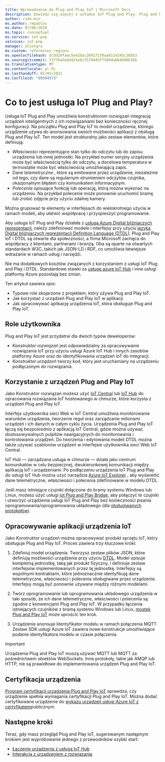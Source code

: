 ```yaml
---
title: Wprowadzenie do Plug and Play IoT | Microsoft Docs
description: Dowiedz się więcej o usłudze IoT Plug and Play. Plug and Play IoT jest oparta na otwartym języku modelowania, który umożliwia inteligentnym urządzeniom IoT zadeklarować swoje możliwości. Urządzenia IoT stanowią tę deklarację nazywaną modelem urządzenia, gdy łączą się z rozwiązaniami w chmurze. Rozwiązanie w chmurze może następnie automatycznie zrozumieć urządzenie i zacząć z niego korzystać bez konieczności pisania kodu.
author: rido-min
ms.author: rmpablos
ms.date: 07/06/2020
ms.topic: conceptual
ms.service: iot-pnp
services: iot-pnp
manager: eliotgra
ms.custom: references_regions
ms.openlocfilehash: dcdd19faec5e428ac26917178aa8114245c205b3
ms.sourcegitcommit: f377ba5ebd431e8c3579445ff588da664b00b36b
ms.translationtype: MT
ms.contentlocale: pl-PL
ms.lasthandoff: 02/05/2021
ms.locfileid: "99594573"
---
```

# <a name="what-is-iot-plug-and-play"></a>Co to jest usługa IoT Plug and Play?

Usługa IoT Plug and Play umożliwia konstruktorom rozwiązań integrację urządzeń inteligentnych z ich rozwiązaniami bez konieczności ręcznej konfiguracji. Na początku Plug and Play IoT to _model_ urządzenia, którego urządzenie używa do anonsowania swoich możliwości aplikacji z obsługą Plug and Play IoT. Ten model jest strukturalny jako zestaw elementów, które definiują:

- _Właściwości_ reprezentujące stan tylko do odczytu lub do zapisu urządzenia lub innej jednostki. Na przykład numer seryjny urządzenia może być właściwością tylko do odczytu, a docelowa temperatura w termostatie może być właściwością umożliwiającą zapis.
- Dane _telemetryczne_ , które są emitowane przez urządzenie, niezależnie od tego, czy dane są regularnym strumieniem odczytów czujnika, okazjonalnym błędem czy komunikatem informacyjnym.
- _Polecenia_ opisujące funkcję lub operację, którą można wykonać na urządzeniu. Na przykład polecenie może ponownie uruchomić bramę lub zrobić zdjęcie przy użyciu zdalnej kamery.

Można grupować te elementy w interfejsach do wielokrotnego użycia w ramach modeli, aby ułatwić współpracę i przyspieszyć programowanie.

Aby usługa IoT Plug and Play działała z [usługą Azure Digital bliźniaczych reprezentacji](../digital-twins/overview.md), należy zdefiniować modele i interfejsy przy użyciu [języka Digital bliźniaczych reprezentacji Definition Language (DTDL)](https://github.com/Azure/opendigitaltwins-dtdl). Plug and Play IoT i DTDL są otwarte dla społeczności, a firma Microsoft zachęca do współpracy z klientami, partnerami i branżą. Oba są oparte na otwartych standardach W3C, takich jak JSON-LD i RDF, co umożliwia łatwiejsze wdrażanie w ramach usług i narzędzi.

Nie ma dodatkowych kosztów związanych z korzystaniem z usługi IoT Plug and Play i DTDL. Standardowe stawki za [usługę azure IoT Hub](../iot-hub/about-iot-hub.md) i inne usługi platformy Azure pozostają bez zmian.

Ten artykuł zawiera opis:

- Typowe role skojarzone z projektem, który używa Plug and Play IoT.
- Jak korzystać z urządzeń Plug and Play IoT w aplikacji.
- Jak opracowywać aplikację urządzenia IoT, która obsługuje Plug and Play IoT.

## <a name="user-roles"></a>Role użytkownika

Plug and Play IoT jest przydatne dla dwóch typów deweloperów:

- _Konstruktor rozwiązań_ jest odpowiedzialny za opracowywanie rozwiązania IoT przy użyciu usługi Azure IoT Hub i innych zasobów platformy Azure oraz do identyfikowania urządzeń IoT do integracji.
- _Konstruktor urządzeń_ tworzy kod, który jest uruchamiany na urządzeniu podłączonym do rozwiązania.

## <a name="use-iot-plug-and-play-devices"></a>Korzystanie z urządzeń Plug and Play IoT

Jako Konstruktor rozwiązań możesz użyć [IoT Central](../iot-central/core/overview-iot-central.md) lub [IoT Hub](../iot-hub/about-iot-hub.md) do opracowania rozwiązania IoT hostowanego w chmurze, które korzysta z urządzeń Plug and Play IoT.

Interfejs użytkownika sieci Web w IoT Central umożliwia monitorowanie warunków urządzenia, tworzenie reguł oraz zarządzanie milionami urządzeń i ich danych w całym cyklu życia. Urządzenia Plug and Play IoT łączą się bezpośrednio z aplikacją IoT Central, gdzie można używać dostosowywalnych pulpitów nawigacyjnych do monitorowania i kontrolowania urządzeń. Do tworzenia i edytowania modeli DTDL można także używać szablonów urządzeń w interfejsie użytkownika sieci Web IoT Central.

IoT Hub — zarządzana usługa w chmurze — działa jako centrum komunikatów w celu bezpiecznej, dwukierunkowej komunikacji między aplikacją IoT i urządzeniami. Po podłączeniu urządzenia IoT Plug and Play do usługi IoT Hub można użyć narzędzia [Azure IoT Explorer](./howto-use-iot-explorer.md) , aby wyświetlić dane telemetryczne, właściwości i polecenia zdefiniowane w modelu DTDL.

Jeśli masz istniejące czujniki dołączone do bramy systemu Windows lub Linux, możesz użyć usługi [iot Plug and Play Bridge](./concepts-iot-pnp-bridge.md), aby połączyć te czujniki i utworzyć urządzenia usługi IoT Plug and Play bez konieczności pisania oprogramowania/oprogramowania układowego (dla [obsługiwanych protokołów](./concepts-iot-pnp-bridge.md#supported-protocols-and-sensors)).

## <a name="develop-an-iot-device-application"></a>Opracowywanie aplikacji urządzenia IoT

Jako Konstruktor urządzeń można opracowywać produkt sprzętu IoT, który obsługuje Plug and Play IoT. Proces zawiera trzy kluczowe kroki:

1. Zdefiniuj model urządzenia. Tworzysz zestaw plików JSON, które definiują możliwości urządzenia przy użyciu [DTDL](https://github.com/Azure/opendigitaltwins-dtdl). Model opisuje kompletną jednostkę, taką jak produkt fizyczny, i definiuje zestaw interfejsów implementowanych przez tę jednostkę. Interfejsy są wspólnymi kontraktami, które jednoznacznie identyfikują dane telemetryczne, właściwości i polecenia obsługiwane przez urządzenie. Interfejsy mogą być ponownie używane między różnymi modelami.

1. Twórz oprogramowanie lub oprogramowania układowego urządzenia w taki sposób, że ich dane telemetryczne, właściwości i polecenia są zgodne z konwencjami Plug and Play IoT. W przypadku łączenia istniejących czujników z bramą systemu Windows lub Linux, [mostek Plug and Play IoT](./concepts-iot-pnp-bridge.md) może uprościć ten krok.

1. Urządzenie anonsuje Identyfikator modelu w ramach połączenia MQTT. Zestaw SDK usługi Azure IoT zawiera nowe konstrukcje umożliwiające podanie identyfikatora modelu w czasie połączenia.

> [!Important]
> Urządzenia Plug and Play IoT muszą używać MQTT lub MQTT za pośrednictwem obiektów WebSockets. Inne protokoły, takie jak AMQP lub HTTP, nie są prawidłowe do implementowania urządzeń Plug and Play IoT.

## <a name="device-certification"></a>Certyfikacja urządzenia

[Program certyfikacji urządzenia Plug and Play IoT](howto-certify-device.md) sprawdza, czy urządzenie spełnia wymagania certyfikacji Plug and Play IoT. Można dodać certyfikowane urządzenie do [wykazu urządzeń usługi Azure IoT z certyfikatem](https://aka.ms/devicecatalog)publicznym.

## <a name="next-steps"></a>Następne kroki

Teraz, gdy masz przegląd Plug and Play IoT, sugerowanym następnym krokiem jest wypróbowanie jednego z przewodników szybki start:

- [Łączenie urządzenia z usługą IoT Hub](./quickstart-connect-device.md)
- [Interakcja z urządzeniem z rozwiązania](./quickstart-service.md)
